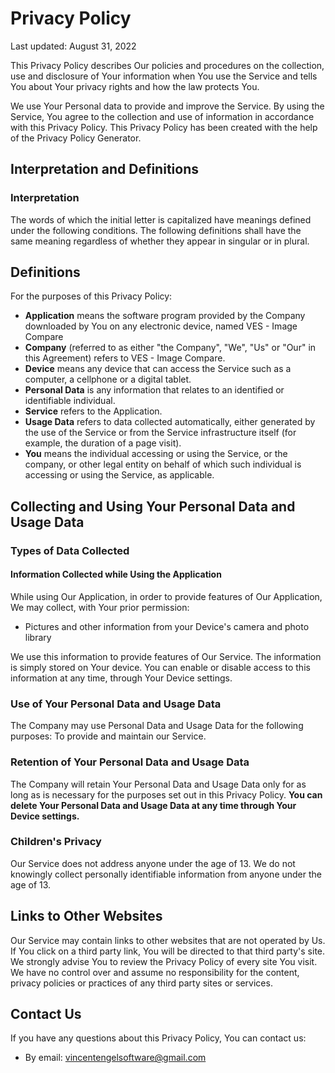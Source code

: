 # Privacy Policy
Last updated: August 31, 2022

This Privacy Policy describes Our policies and procedures on the collection, use and disclosure of Your information when You use the Service and tells You about Your privacy rights and how the law protects You.

We use Your Personal data to provide and improve the Service. By using the Service, You agree to the collection and use of information in accordance with this Privacy Policy. This Privacy Policy has been created with the help of the Privacy Policy Generator.

## Interpretation and Definitions

### Interpretation
The words of which the initial letter is capitalized have meanings defined under the following conditions. The following definitions shall have the same meaning regardless of whether they appear in singular or in plural.

## Definitions
For the purposes of this Privacy Policy:

- <b>Application</b> means the software program provided by the Company downloaded by You on any electronic device, named VES - Image Compare
- <b>Company</b> (referred to as either "the Company", "We", "Us" or "Our" in this Agreement) refers to VES - Image Compare.
- <b>Device</b> means any device that can access the Service such as a computer, a cellphone or a digital tablet.
- <b>Personal Data</b> is any information that relates to an identified or identifiable individual.
- <b>Service</b> refers to the Application.
- <b>Usage Data</b> refers to data collected automatically, either generated by the use of the Service or from the Service infrastructure itself (for example, the duration of a page visit).
- <b>You</b> means the individual accessing or using the Service, or the company, or other legal entity on behalf of which such individual is accessing or using the Service, as applicable.


## Collecting and Using Your Personal Data and Usage Data
### Types of Data Collected
#### Information Collected while Using the Application
While using Our Application, in order to provide features of Our Application, We may collect, with Your prior permission:
- Pictures and other information from your Device's camera and photo library

We use this information to provide features of Our Service. The information is simply stored on Your device.
You can enable or disable access to this information at any time, through Your Device settings.

### Use of Your Personal Data and Usage Data
The Company may use Personal Data and Usage Data for the following purposes:
To provide and maintain our Service.

### Retention of Your Personal Data and Usage Data
The Company will retain Your Personal Data and Usage Data only for as long as is necessary for the purposes set out in this Privacy Policy. <b>You can delete Your Personal Data and Usage Data at any time through Your Device settings.</b>

### Children's Privacy
Our Service does not address anyone under the age of 13. We do not knowingly collect personally identifiable information from anyone under the age of 13.

## Links to Other Websites
Our Service may contain links to other websites that are not operated by Us. If You click on a third party link, You will be directed to that third party's site. We strongly advise You to review the Privacy Policy of every site You visit.
We have no control over and assume no responsibility for the content, privacy policies or practices of any third party sites or services.

## Contact Us
If you have any questions about this Privacy Policy, You can contact us:
- By email: vincentengelsoftware@gmail.com

